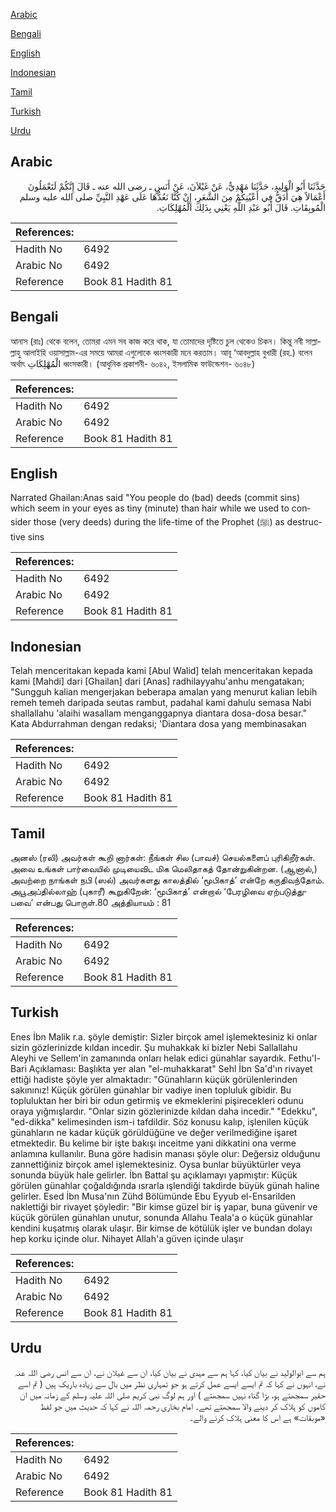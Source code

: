 [Arabic](#arabic)

[Bengali](#bengali)

[English](#english)

[Indonesian](#indonesian)

[Tamil](#tamil)

[Turkish](#turkish)

[Urdu](#urdu)

## Arabic


<div dir="rtl" lang="ar" style={{fontSize:'larger',backgroundColor:'#f8f9fa',padding:20}}>
حَدَّثَنَا أَبُو الْوَلِيدِ، حَدَّثَنَا مَهْدِيٌّ، عَنْ غَيْلاَنَ، عَنْ أَنَسٍ ـ رضى الله عنه ـ قَالَ إِنَّكُمْ لَتَعْمَلُونَ أَعْمَالاً هِيَ أَدَقُّ فِي أَعْيُنِكُمْ مِنَ الشَّعَرِ، إِنْ كُنَّا نَعُدُّهَا عَلَى عَهْدِ النَّبِيِّ صلى الله عليه وسلم الْمُوبِقَاتِ‏.‏ قَالَ أَبُو عَبْدِ اللَّهِ يَعْنِي بِذَلِكَ الْمُهْلِكَاتِ‏.‏
</div>
<div style={{backgroundColor:'#f8f9fa',padding:20, marginBottom: 10}}><table> <thead> <tr> <th>References:</th> <th></th> </tr> </thead> <tbody><tr><td>Hadith No</td><td>6492</td></tr><tr><td>Arabic No</td><td>6492</td></tr><tr><td>Reference</td><td>Book 81 Hadith 81</td></tr></tbody></table></div>

## Bengali


<div dir="ltr" lang="bn" style={{fontSize:'larger',backgroundColor:'#f8f9fa',padding:20}}>
আনাস (রাঃ) থেকে বলেন, তোমরা এমন সব কাজ করে থাক, যা তোমাদের দৃষ্টিতে চুল থেকেও চিকন। কিন্তু নবী সাল্লাল্লাহু আলাইহি ওয়াসাল্লাম-এর সময়ে আমরা এগুলোকে ধ্বংসকারী মনে করতাম। আবূ ‘আবদুল্লাহ বুখারী (রহ.) বলেন অর্থাৎ الْمُهْلِكَاتِ ধ্বংসকারী। (আধুনিক প্রকাশনী- ৬০৪২, ইসলামিক ফাউন্ডেশন- ৬০৪৮)
</div>
<div style={{backgroundColor:'#f8f9fa',padding:20, marginBottom: 10}}><table> <thead> <tr> <th>References:</th> <th></th> </tr> </thead> <tbody><tr><td>Hadith No</td><td>6492</td></tr><tr><td>Arabic No</td><td>6492</td></tr><tr><td>Reference</td><td>Book 81 Hadith 81</td></tr></tbody></table></div>

## English


<div dir="ltr" lang="en" style={{fontSize:'larger',backgroundColor:'#f8f9fa',padding:20}}>
Narrated Ghailan:Anas said "You people do (bad) deeds (commit sins) which seem in your eyes as tiny (minute) than hair while we used to consider those (very deeds) during the life-time of the Prophet (ﷺ) as destructive sins
</div>
<div style={{backgroundColor:'#f8f9fa',padding:20, marginBottom: 10}}><table> <thead> <tr> <th>References:</th> <th></th> </tr> </thead> <tbody><tr><td>Hadith No</td><td>6492</td></tr><tr><td>Arabic No</td><td>6492</td></tr><tr><td>Reference</td><td>Book 81 Hadith 81</td></tr></tbody></table></div>

## Indonesian


<div dir="ltr" lang="id" style={{fontSize:'larger',backgroundColor:'#f8f9fa',padding:20}}>
Telah menceritakan kepada kami [Abul Walid] telah menceritakan kepada kami [Mahdi] dari [Ghailan] dari [Anas] radhilayyahu'anhu mengatakan; "Sungguh kalian mengerjakan beberapa amalan yang menurut kalian lebih remeh temeh daripada seutas rambut, padahal kami dahulu semasa Nabi shallallahu 'alaihi wasallam menganggapnya diantara dosa-dosa besar." Kata Abdurrahman dengan redaksi; 'Diantara dosa yang membinasakan
</div>
<div style={{backgroundColor:'#f8f9fa',padding:20, marginBottom: 10}}><table> <thead> <tr> <th>References:</th> <th></th> </tr> </thead> <tbody><tr><td>Hadith No</td><td>6492</td></tr><tr><td>Arabic No</td><td>6492</td></tr><tr><td>Reference</td><td>Book 81 Hadith 81</td></tr></tbody></table></div>

## Tamil


<div dir="ltr" lang="ta" style={{fontSize:'larger',backgroundColor:'#f8f9fa',padding:20}}>
அனஸ் (ரலி) அவர்கள் கூறி னார்கள்: நீங்கள் சில (பாவச்) செயல்களைப் புரிகிறீர்கள். அவை உங்கள் பார்வையில் முடியைவிட மிக மெலிதாகத் தோன்றுகின்றன. (ஆனால்,) அவற்றை நாங்கள் நபி (ஸல்) அவர்களது காலத்தில் ‘மூபிகாத்’ என்றே கருதிவந்தோம். அபூஅப்தில்லாஹ் (புகாரீ) கூறுகிறேன்: ‘மூபிகாத்’ என்றால் ‘பேரழிவை ஏற்படுத்துபவை’ என்பது பொருள்.80 அத்தியாயம் : 81
</div>
<div style={{backgroundColor:'#f8f9fa',padding:20, marginBottom: 10}}><table> <thead> <tr> <th>References:</th> <th></th> </tr> </thead> <tbody><tr><td>Hadith No</td><td>6492</td></tr><tr><td>Arabic No</td><td>6492</td></tr><tr><td>Reference</td><td>Book 81 Hadith 81</td></tr></tbody></table></div>

## Turkish


<div dir="ltr" lang="tr" style={{fontSize:'larger',backgroundColor:'#f8f9fa',padding:20}}>
Enes İbn Malik r.a. şöyle demiştir: Sizler birçok amel işlemektesiniz ki onlar sizin gözlerinizde kıldan incedir. Şu muhakkak ki bizler Nebi Sallallahu Aleyhi ve Sellem'in zamanında onları helak edici günahlar sayardık. Fethu'l-Bari Açıklaması: Başlıkta yer alan "el-muhakkarat" Sehl İbn Sa'd'ın rivayet ettiği hadiste şöyle yer almaktadır: "Günahların küçük görülenlerinden sakınınız! Küçük görülen günahlar bir vadiye inen topluluk gibidir. Bu topluluktan her biri bir odun getirmiş ve ekmeklerini pişirecekleri odunu oraya yığmışlardır. "Onlar sizin gözlerinizde kıldan daha incedir." "Edekku", "ed-dikka" kelimesinden ism-i tafdildir. Söz konusu kalıp, işlenilen küçük günahların ne kadar küçük görüldüğüne ve değer verilmediğine işaret etmektedir. Bu kelime bir işte bakışı inceitme yani dikkatini ona verme anlamına kullanılır. Buna göre hadisin manası şöyle olur: Değersiz olduğunu zannettiğiniz birçok amel işlemektesiniz. Oysa bunlar büyüktürler veya sonunda büyük hale gelirler. İbn Battal şu açıklamayı yapmıştır: Küçük görülen günahlar çoğaldığında ısrarla ışlendiği takdirde büyük günah haline gelirler. Esed İbn Musa'nın Zühd Bölümünde Ebu Eyyub el-Ensarilden naklettiği bir rivayet şöyledir: "Bir kimse güzel bir iş yapar, buna güvenir ve küçük görülen günahlan unutur, sonunda Allahu Teala'a o küçük günahlar kendini kuşatmış olarak ulaşır. Bir kimse de kötülük işler ve bundan dolayı hep korku içinde olur. Nihayet Allah'a güven içinde ulaşır
</div>
<div style={{backgroundColor:'#f8f9fa',padding:20, marginBottom: 10}}><table> <thead> <tr> <th>References:</th> <th></th> </tr> </thead> <tbody><tr><td>Hadith No</td><td>6492</td></tr><tr><td>Arabic No</td><td>6492</td></tr><tr><td>Reference</td><td>Book 81 Hadith 81</td></tr></tbody></table></div>

## Urdu


<div dir="rtl" lang="ur" style={{fontSize:'larger',backgroundColor:'#f8f9fa',padding:20}}>
ہم سے ابوالولید نے بیان کیا، کہا ہم سے مہدی نے بیان کیا، ان سے غیلان نے، ان سے انس رضی اللہ عنہ نے، انہوں نے کہا کہ تم ایسے ایسے عمل کرتے ہو جو تمہاری نظر میں بال سے زیادہ باریک ہیں ( تم اسے حقیر سمجھتے ہو، بڑا گناہ نہیں سمجھتے ) اور ہم لوگ نبی کریم صلی اللہ علیہ وسلم کے زمانہ میں ان کاموں کو ہلاک کر دینے والا سمجھتے تھے۔ امام بخاری رحمہ اللہ نے کہا کہ حدیث میں جو لفظ «موبقات» ہے اس کا معنی ہلاک کرنے والے۔
</div>
<div style={{backgroundColor:'#f8f9fa',padding:20, marginBottom: 10}}><table> <thead> <tr> <th>References:</th> <th></th> </tr> </thead> <tbody><tr><td>Hadith No</td><td>6492</td></tr><tr><td>Arabic No</td><td>6492</td></tr><tr><td>Reference</td><td>Book 81 Hadith 81</td></tr></tbody></table></div>